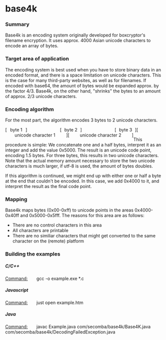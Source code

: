 base4k
======

### Summary

Base4k is an encoding system originally developed for boxcryptor's filename encryption.
It uses approx. 4000 Asian unicode characters to encode an array of bytes.

### Target area of application

The encoding system is best used when you have to store binary data in an encoded format, and there is a space limitation on unicode characters. This is the case for many third-party websites, as well as for filenames. If encoded with base64, the amount of bytes would be expanded approx. by the factor 4/3. Base4k, on the other hand,
"shrinks" the bytes to an amount of approx. 2/3 unicode characters.

### Encoding algorithm

For the most part, the algorithm encodes 3 bytes to 2 unicode characters.

<div style="float: left; width: 10px;">[</div><div style="float: left; text-align: center; width: 50px;">byte 1</div><div style="float: left; text-align: right; width: 10px;">]</div><div style="float: left; width: 105px;">&nbsp;</div><div style="float: left; width: 10px;">[</div><div style="float: left; text-align: center; width: 50px;">byte 2</div><div style="float: left; text-align: right; width: 10px;">]</div><div style="float: left; width: 105px;">&nbsp;</div><div style="float: left; width: 10px;">[</div><div style="float: left; text-align: center; width: 50px;">byte 3</div><div style="float: left; text-align: right; width: 10px;">]</div>  
<div style="float: left; width: 10px;">[</div><div style="float: left; text-align: center; width: 190px;">unicode character 1</div><div style="float: left; text-align: right; width: 10px;">]</div><div style="float: left; width: 10px;">[</div><div style="float: left; text-align: center; width: 190px;">unicode character 2</div><div style="float: left; text-align: right; width: 10px;">]</div><br/>

This procedure is simple: We concatenate one and a half bytes, interpret it as an integer and add the value 0x5000. The result is an unicode code point, encoding 1.5 bytes. For three bytes, this results in two unicode characters. Note that the actual memory amount necessary to store the two unicode characters is much larger, if utf-8 is used, the amount of bytes doubles.

If this algorithm is continued, we might end up with either one or half a byte at the end that couldn't be encoded. In this case, we add 0x4000 to it, and interpret the result as the final code point.

### Mapping

Base4k maps bytes (0x00-0xff) to unicode points in the areas 0x4000-0x40ff and 0x5000-0x5fff. The reasons for this area are as follows:  
<ul>
<li>There are no control characters in this area</li>
<li>All characters are printable</li>
<li>There are no similiar characters that might get converted to the same character on the (remote) platform</li>
</ul>

### Building the examples
##### C/C++
<u style="float: left; width: 100px;">Command:</u>gcc -o example.exe *.c
##### Javascript
<u style="float: left; width: 100px;">Command:</u>just open example.htm
##### Java
<u style="float: left; width: 100px;">Command:</u>javac Example.java com/secomba/base4k/Base4K.java com/secomba/base4k/DecodingFailedException.java
